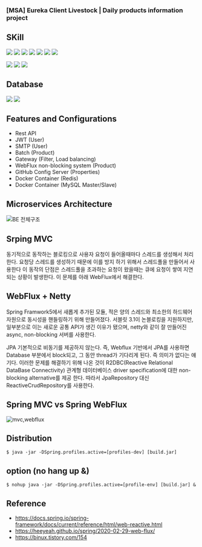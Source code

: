 ### [MSA] Eureka Client Livestock | Daily products information project

## SKill
<img src="https://img.shields.io/badge/JAVA-007396?style=flat-square&logo=java&logoColor=white"> <img src="https://img.shields.io/badge/Spring Boot-6DB33F?style=flat-square&logo=SpringBoot&logoColor=white"> <img src="https://img.shields.io/badge/Spring Security-6DB33F?style=flat-square&logo=Spring Security&logoColor=white"> <img src="https://img.shields.io/badge/Spring Batch-6DB33F?style=flat-square&logo=Spring&logoColor=white"> <img src="https://img.shields.io/badge/JPA-007396?style=flat-square&logo=java&logoColor=white"> <img src="https://img.shields.io/badge/Docker-2496ED?style=flat-square&logo=Docker&logoColor=white"> <img src="https://img.shields.io/badge/Github-181717?style=flat-square&logo=github&logoColor=white"> 

<img src="https://img.shields.io/badge/Service Discovery-E50914?style=flat-square&logo=java&logoColor=white"> <img src="https://img.shields.io/badge/Linux-FCC624?style=flat-square&logo=linux&logoColor=black"> <img src="https://img.shields.io/badge/Apache Tomcat-F8DC75?style=flat-square&logo=apachetomcat&logoColor=white">


## Database
<img src="https://img.shields.io/badge/MySQL-4479A1?style=flat-square&logo=MySQL&logoColor=white"> <img src="https://img.shields.io/badge/Redis-DC382D?style=flat-square&logo=Redis&logoColor=white">

## Features and Configurations
- Rest API
- JWT (User)
- SMTP (User)
- Batch (Product)
- Gateway (Filter, Load balancing)
- WebFlux non-blocking system (Product)
- GitHub Config Server (Properties)
- Docker Container (Redis)
- Docker Container (MySQL Master/Slave)

## Microservices Architecture
![BE  전체구조](https://user-images.githubusercontent.com/13326651/213702803-65d7a5fd-4ec3-4c7c-b4cd-cbf66a8f21af.png)

## Srping MVC
동기적으로 동작하는 블로킹으로 사용자 요청이 들어올때마다 스레드를 생성해서 처리한다. 요청당 스레드를 생성하기 때문에 이를 방지 하기 위해서 스레드풀을 만들어서 사용한다
이 동작의 단점은 스레드풀을 초과하는 요청이 왔을때는 큐에 요청이 쌓여 지연되는 상황이 발생한다. 이 문제를 아래 WebFlux에서 해결한다.

## WebFlux + Netty
Spring Framwork5에서 새롭게 추가된 모듈, 적은 양의 스레드와 최소한의 하드웨어 자원으로 동시성을 핸들링하기 위해 만들어졌다. 
서블릿 3.1이 논블로킹을 지원하지만, 일부분으로 이는 새로운 공통 API가 생긴 이유가 됐으며, netty와 같이 잘 만들어진 async, non-blocking 서버를 사용한다.

JPA 기본적으로 비동기를 제공하지 않는다. 즉, Webflux 기반에서 JPA를 사용하면 Database 부분에서 block되고, 그 동안 thread가 기다리게 된다. 즉 의미가 없다는 얘기다.
이러한 문제를 해결하기 위해 나온 것이 R2DBC(Reactive Relational DataBase Connectivity) 관계형 데이터베이스 driver specification에 대한 non-blocking alternative를 제공 한다.
따라서 JpaRepository 대신 ReactiveCrudRepository를 사용한다.

## Spring MVC vs Spring WebFlux
![mvc,webflux](https://user-images.githubusercontent.com/13326651/213714186-b4c7de56-8dd7-4f0c-96da-fc3d3be4fca1.png)

## Distribution
```$ java -jar -DSpring.profiles.active=[profiles-dev] [build.jar]```

## option (no hang up &)
```$ nohup java -jar -DSpring.profiles.active=[profile-env] [build.jar] &```

## Reference
- https://docs.spring.io/spring-framework/docs/current/reference/html/web-reactive.html
- https://heeyeah.github.io/spring/2020-02-29-web-flux/
- https://binux.tistory.com/154
